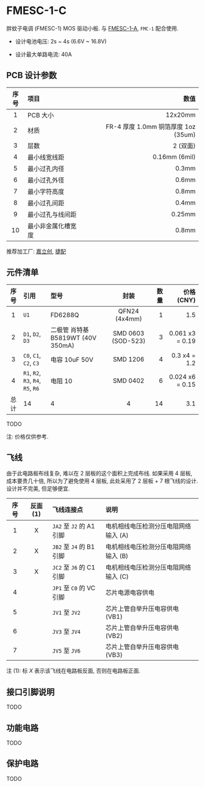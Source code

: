 # FMESC-1-C

胖蚊子电调 (FMESC-1) MOS 驱动小板.
与 [FMESC-1-A](../fmesc-1-a/), `FMC-1` 配合使用.

+ 设计电池电压: 2s ~ 4s  (6.6V ~ 16.8V)

+ 设计最大单路电流: 40A


## PCB 设计参数

| 序号 | 项目 | 数值 |
| :--: | :-- | ---: |
| 1 | PCB 大小 | 12x20mm |
| 2 | 材质 | FR-4 厚度 1.0mm 铜箔厚度 1oz (35um) |
| 3 | 层数 | 2 (双面) |
| 4 | 最小线宽线距 | 0.16mm (6mil) |
| 5 | 最小过孔内径 | 0.3mm |
| 6 | 最小过孔外径 | 0.6mm |
| 7 | 最小字符高度 | 0.8mm |
| 8 | 最小过孔间距 | 0.4mm |
| 9 | 最小过孔与线间距 | 0.25mm |
| 10 | 最小非金属化槽宽度 | 0.8mm |

推荐加工厂: [嘉立创](https://www.jlc.com/), [捷配](https://www.jiepei.com/)


## 元件清单

| 序号 | 引用 | 型号 | 封装 | 数量 | 价格 (CNY) |
| :--: | :-- | :--- | :--: | --: | ---------: |
| 1 | `U1` | FD6288Q | QFN24 (4x4mm) | 1 | 1.5 |
| 2 | `D1`, `D2`, `D3` | 二极管 肖特基 B5819WT (40V 350mA) | SMD 0603 (SOD-523) | 3 | 0.061 x3 = 0.19 |
| 3 | `C0`, `C1`, `C2`, `C3` | 电容 10uF 50V | SMD 1206 | 4 | 0.3 x4 = 1.2 |
| 4 | `R1`, `R2`, `R3`, `R4`, `R5`, `R6` | 电阻 10 | SMD 0402 | 6 | 0.024 x6 = 0.15 |
| 总计 | 14 | 4 | 4 | 14 | 3.1 |

TODO

注: 价格仅供参考.


## 飞线

由于此电路板布线复杂, 难以在 2 层板的这个面积上完成布线.
如果采用 4 层板, 成本要贵几十倍, 所以为了避免使用 4 层板, 此处采用了 2 层板 + 7 根飞线的设计.
设计并不完美, 但足够便宜.

| 序号 | 反面 (1) | 飞线连接点 | 说明 |
| :--: | :-----: | :-------- | :--- |
| 1 | X | `JA2` 至 `J2` 的 A1 引脚 | 电机相线电压检测分压电阻网络输入 (A) |
| 2 | X | `JB2` 至 `J4` 的 B1 引脚 | 电机相线电压检测分压电阻网络输入 (B) |
| 3 | X | `JC2` 至 `J6` 的 C1 引脚 | 电机相线电压检测分压电阻网络输入 (C) |
| 4 | | `JP1` 至 `C0` 的 VC 引脚 | 芯片电源电容供电 |
| 5 | | `JV1` 至 `JV2` | 芯片上管自举升压电容供电 (VB1) |
| 6 | | `JV3` 至 `JV4` | 芯片上管自举升压电容供电 (VB2) |
| 7 | | `JV5` 至 `JV6` | 芯片上管自举升压电容供电 (VB3) |

注 (1): 标 *X* 表示该飞线在电路板反面, 否则在电路板正面.


## 接口引脚说明

TODO


## 功能电路

TODO


## 保护电路

TODO
